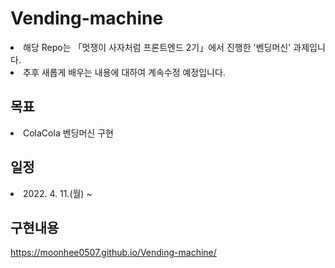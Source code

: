 # Vending-machine
<li>해당 Repo는 「멋쟁이 사자처럼 프론트엔드 2기」에서 진행한 '벤딩머신' 과제입니다.</li>
<li>추후 새롭게 배우는 내용에 대하여 계속수정 예정입니다.</li>

## 목표
<li>ColaCola 벤딩머신 구현</li>

## 일정
<li>2022. 4. 11.(월) ~ </li>

## 구현내용
https://moonhee0507.github.io/Vending-machine/
